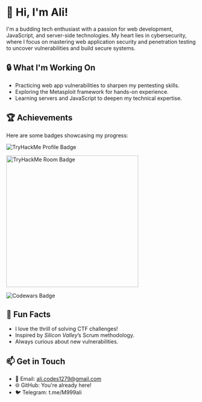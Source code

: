 # 👋 Hi, I'm Ali!

I'm a budding tech enthusiast with a passion for web development, JavaScript, and server-side technologies. My heart lies in cybersecurity, where I focus on mastering web application security and penetration testing to uncover vulnerabilities and build secure systems.

## 🔒 What I'm Working On
- Practicing web app vulnerabilities to sharpen my pentesting skills.
- Exploring the Metasploit framework for hands-on experience.
- Learning servers and JavaScript to deepen my technical expertise.

## 🏆 Achievements
Here are some badges showcasing my progress:

![TryHackMe Profile Badge](https://tryhackme-badges.s3.amazonaws.com/god.knows.png?update=0)

<img src="https://assets.tryhackme.com/room-badges/abfa7b0c4387af04d4fc94d45ffb8139.png" width="350" alt="TryHackMe Room Badge">

![Codewars Badge](https://www.codewars.com/users/Ali.codes/badges/large)

## 🌟 Fun Facts
- I love the thrill of solving CTF challenges!
- Inspired by *Silicon Valley*’s Scrum methodology.
- Always curious about new vulnerabilities.

## 📫 Get in Touch
- 📧 Email: ali.codes1279@gmail.com
- 🌐 GitHub: You're already here!
- 🐦 Telegram: t.me/M999ali
